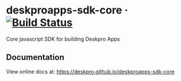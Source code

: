 # deskproapps-sdk-core &middot; [![Build Status](https://travis-ci.org/deskpro/deskproapps-sdk-core.svg?branch=master)](https://travis-ci.org/deskpro/deskproapps-sdk-core)

Core javascript SDK for building Deskpro Apps

## Documentation

 View online docs at: https://deskpro.github.io/deskproapps-sdk-core